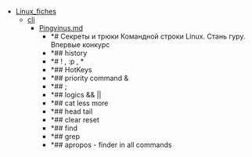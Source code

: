 - <a href = "F:\Node_projects\Node_Way\NBase\_Md\_Index\__\Linux_fiches\cat.Linux_fiches\dir.Linux_fiches.md">Linux_fiches</a>
    - <a href = "F:\Node_projects\Node_Way\NBase\_Md\_Index\__\Linux_fiches\cli\cat.cli\dir.cli.md">cli</a>
        - <a href = "F:\Node_projects\Node_Way\NBase\_Md\_Index\__\Linux_fiches\cli\Pingvinus.md">Pingvinus.md</a>
            - *# Секреты и трюки Командной строки Linux. Стань гуру. Впервые конкурс
            - *## history
            - *# ! , :p , * 
            - *## HotKeys
            - *## priority command &
            - *## ; 
            - *## logics && ||
            - *## cat less more 
            - *## head tail
            - *## clear reset
            - *## find
            - *## grep 
            - *## apropos - finder in all commands
    
